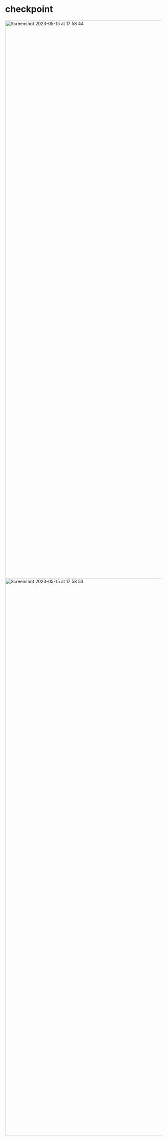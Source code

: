 # checkpoint
<img width="1792" alt="Screenshot 2023-05-15 at 17 58 44" src="https://github.com/Espadon77/checkpoint/assets/133249449/09ebe351-a8e0-46a5-b157-8a89ef0d4932">
<img width="1792" alt="Screenshot 2023-05-15 at 17 58 53" src="https://github.com/Espadon77/checkpoint/assets/133249449/8056554b-21fb-4abb-9ef7-c6587f08763a">
